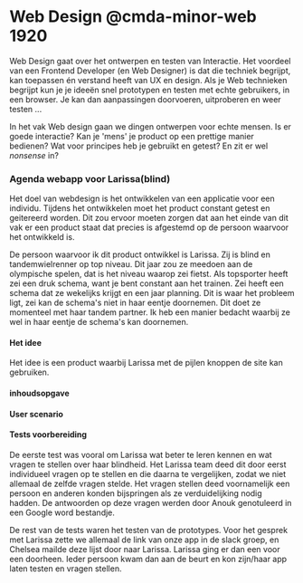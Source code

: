 # Web Design @cmda-minor-web 1920

Web Design gaat over het ontwerpen en testen van Interactie. Het voordeel van een Frontend Developer (en Web Designer) is dat die techniek begrijpt, kan toepassen én verstand heeft van UX en design. Als je Web technieken begrijpt kun je je ideeën snel prototypen en testen met echte gebruikers, in een browser. Je kan dan aanpassingen doorvoeren, uitproberen en weer testen ...

In het vak Web design gaan we dingen ontwerpen voor echte mensen. Is er goede interactie? Kan je 'mens' je product op een prettige manier bedienen? Wat voor principes heb je gebruikt en getest? En zit er wel _nonsense_ in?

### Agenda webapp voor Larissa(blind)
Het doel van webdesign is het ontwikkelen van een applicatie voor een individu. Tijdens het ontwikkelen moet het product constant getest en geitereerd worden. Dit zou ervoor moeten zorgen dat aan het einde van dit vak er een product staat dat precies is afgestemd op de persoon waarvoor het ontwikkeld is. 

De persoon waarvoor ik dit product ontwikkel is Larissa. Zij is blind en tandemwielrenner op top niveau. Dit jaar zou ze meedoen aan de olympische spelen, dat is het niveau waarop zei fietst. Als topsporter heeft zei een druk schema, want je bent constant aan het trainen. Zei heeft een schema dat ze wekelijks krijgt en een jaar planning. Dit is waar het probleem ligt, zei kan de schema's niet in haar eentje doornemen. Dit doet ze momenteel met haar tandem partner. Ik heb een manier bedacht waarbij ze wel in haar eentje de schema's kan doornemen. 

#### Het idee
Het idee is een product waarbij Larissa met de pijlen knoppen de site kan gebruiken.

#### inhoudsopgave

#### User scenario

#### Tests voorbereiding
De eerste test was vooral om Larissa wat beter te leren kennen en wat vragen te stellen over haar blindheid. Het Larissa team deed dit door eerst individueel vragen op te stellen en die daarna te vergelijken, zodat we niet allemaal de zelfde vragen stelde. Het vragen stellen deed voornamelijk een persoon en anderen konden bijspringen als ze verduidelijking nodig hadden. De antwoorden op deze vragen werden door Anouk genotuleerd in een Google word bestandje.  

De rest van de tests waren het testen van de prototypes. Voor het gesprek met Larissa zette we allemaal de link van onze app in de slack groep, en Chelsea mailde deze lijst door naar Larissa. Larissa ging er dan een voor een doorheen. Ieder persoon kwam dan aan de beurt en kon zijn/haar app laten testen en vragen stellen.



